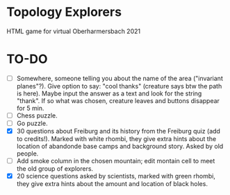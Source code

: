 # Topology Explorers

HTML game for virtual Oberharmersbach 2021

# TO-DO

- [ ] Somewhere, someone telling you about the name of the area ("invariant planes"?). Give option to say: "cool thanks" (creature says btw the path is here). Maybe input the answer as a text and look for the string "thank". If so what was chosen, creature leaves and buttons disappear for 5 min.
- [ ] Chess puzzle.
- [ ] Go puzzle.
- [x] 30 questions about Freiburg and its history from the Freiburg quiz (add to credits!). Marked with white rhombi, they give extra hints about the location of abandonde base camps and background story. Asked by old people.
- [ ] Add smoke column in the chosen mountain; edit montain cell to meet the old group of explorers.
- [x] 20 science questions asked by scientists, marked with green rhombi, they give extra hints about the amount and location of black holes.
